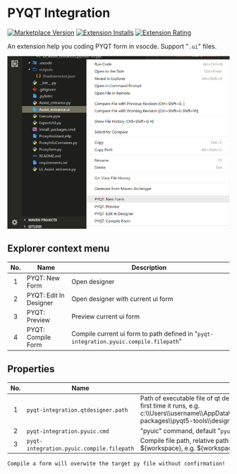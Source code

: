 # PYQT Integration

[![Marketplace Version](https://vsmarketplacebadge.apphb.com/version-short/zhoufeng.pyqt-integration.svg)](https://marketplace.visualstudio.com/items?itemName=zhoufeng.pyqt-integration) [![Extension Installs](https://vsmarketplacebadge.apphb.com/installs/zhoufeng.pyqt-integration.svg)](https://marketplace.visualstudio.com/items?itemName=zhoufeng.pyqt-integration) [![Extension Rating](https://vsmarketplacebadge.apphb.com/rating/zhoufeng.pyqt-integration.svg)](https://marketplace.visualstudio.com/items?itemName=zhoufeng.pyqt-integration)

An extension help you coding PYQT form in vsocde. Support "`.ui`" files.

![preview](./imgs/preview.png)

## Explorer context menu

|No.|Name|Description|
|:---:|---|---|
|1|PYQT: New Form|Open designer|
|2|PYQT: Edit In Designer|Open designer with current ui form|
|3|PYQT: Preview|Preview current ui form|
|4|PYQT: Compile Form|Compile current ui form to path defined in "`pyqt-integration.pyuic.compile.filepath`"|

## Properties

|No.|Name|Description|
|:---:|---|---|
|1|`pyqt-integration.qtdesigner.path`|Path of executable file of qt designer, the extension will ask you to set at the first time it runs, e.g. c:\\\\Users\\\\username\\\\AppData\\\\Local\\\\Programs\\\\Python\\\\Python35\\\\Lib\\\\site-packages\\\\pyqt5-tools\\\\designer.exe|
|2|`pyqt-integration.pyuic.cmd`|"pyuic" command, default "`pyuic5`"|
|3|`pyqt-integration.pyuic.compile.filepath`|Compile file path, relative path as default, switch to absolute path by involving ${workspace}, e.g. \${workspace}\\\\UI\\\\Ui_\${ui_name}.py|

```text
Compile a form will overwite the target py file without confirmation!
```